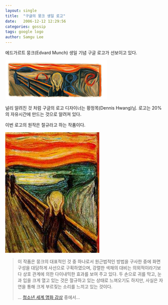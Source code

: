 ```yaml
---
layout: single
title:  "구글의 뭉크 생일 로고"
date:   2006-12-12 12:29:56
categories: gossip
tags: google logo
author: Samgu Lee
---
```

에드가르트 뭉크(Edvard Munch) 생일 기념 구글 로고가 선보이고 있다.

![에드가르트 뭉크 생일 기념 구글 로고](/assets/google-munch-logo.gif)

널리 알려진 것 처럼 구글의 로고 디자이너는 황정목(Dennis Hwang)님. 로고는 20%의 자유시간에 만드는 것으로 알려져 있다.

이번 로고의 원작은 절규라고 하는 작품이다.

![에드가르트 뭉크의 절규](/assets/mukch-print.jpg)

> 이 작품은 뭉크의 대표적인 것 중 하나로서  원근법적인 방법을 구사한 중에 화면 구성을 대담하게 사선으로 구획하였으며, 강렬한 색채의 대비는 의외적이라기보다 상호  관계에 의한 다이내믹한 효과를 보여 주고  있다. 두 손으로 귀를 막고, 눈과 입을 크게 열고 있는 것은 절규하고 있는 상태로  느껴오기도 하지만, 사실은 자연을 통해 크게 부르짖는 소리를 느끼고 있는 것이다.
> 
> ... [청소년 세계 명화 감상](http://www.youth.co.kr/rn/rs1702.htm) 중에서...
